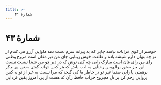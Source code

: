 ```yaml
---
title: >-
    شمارهٔ ۴۳
---
```

# شمارهٔ ۴۳

خوشتر از کوی خرابات نباشد جایی
که به پیرانه سرم دست دهد ماوایی
آرزو می کندم از تو چه پنهان دارم
شیشه باده و طلعت خوش زیبایی
جای من دیر مغان است مروح وطنی
رای من رای بتان است مبارک رایی
چه کنی نوش که در دیر چو من شیدا نیست
نیست این جز سخن بوالهوس رعنایی
به ادب باش که هر کس نتواند گفتن
سخن پیر مگر برهمنی یا رایی
صنما غیر تو در خاطر ما کی گنجد
که مرا نیست به غیر از تو به کس پروایی
رحم کن بر دل مجروح خراب حافظ
زآن که هست از پی امروز یقین فردایی
